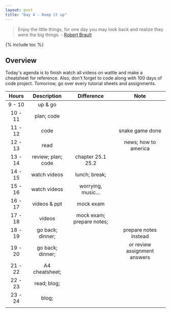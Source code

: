 ```yaml
---
layout: post
title: "Day 4 - Keep it up"
---
```


> Enjoy the little things, for one day you may look back and realize they were the big things. - [Robert Brault](https://en.wikipedia.org/wiki/Robert_Breault)

{% include toc %}

## Overview

Today's agenda is to finish watch all videos on wattle and make a cheatsheet for reference. Also, don't forget to code along with 100 days of code project. Tomorrow, go over every tutorial sheets and assignments.

|  Hours  |    Description     |        Difference         |             Note             |
| :-----: | :----------------: | :-----------------------: | :--------------------------: |
| 9 - 10  |      up & go       |                           |                              |
| 10 - 11 |     plan; code     |                           |                              |
| 11 - 12 |        code        |                           |       snake game done        |
| 12 - 13 |        read        |                           |     news; how to america     |
| 13 - 14 | review; plan; code |     chapter 25.1 25.2     |                              |
| 14 - 15 |    watch videos    |       lunch; break;       |                              |
| 15 - 16 |    watch videos    |    worrying, music...     |                              |
| 16 - 17 |    videos & ppt    |         mock exam         |                              |
| 17 - 18 |       videos       | mock exam; prepare notes; |                              |
| 18 - 19 |  go back; dinner;  |                           |    prepare notes instead     |
| 19 - 20 |  go back; dinner;  |                           | or review assignment answers |
| 21 - 22 |   A4 cheatsheet;   |                           |                              |
| 22 - 23 |    read; blog;     |                           |                              |
| 23 - 24 |       blog;        |                           |                              |
|         |                    |                           |                              |
